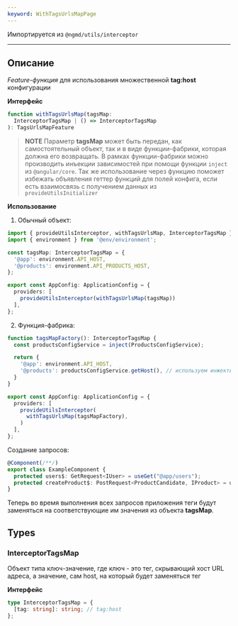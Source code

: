 ```yaml
---
keyword: WithTagsUrlsMapPage
---
```


Импортируется из `@ngmd/utils/interceptor`

---

## Описание

*Feature-функция* для использования множественной **tag:host** конфигурации 

**Интерфейс**

```ts
function withTagsUrlsMap(tagsMap: 
  InterceptorTagsMap | () => InterceptorTagsMap
): TagsUrlsMapFeature 
```

>**NOTE**
> Параметр **tagsMap** может быть передан, как самостоятельный объект, так и в виде функции-фабрики, которая должна его возвращать. В рамках функции-фабрики можно производить инъекции зависимостей при помощи функции `inject` из `@angular/core`. Так же использование через функцию поможет избежать объявления геттер функций для полей конфига, если есть взаимосвязь с получением данных из `provideUtilsInitializer`

**Использование**

1. Обычный объект: 

```ts name="app.config.ts"
import { provideUtilsInterceptor, withTagsUrlsMap, InterceptorTagsMap } from '@ngmd/utils/interceptor';
import { environment } from '@env/environment';

const tagsMap: InterceptorTagsMap = {
  '@app': environment.API_HOST,
  '@products': environment.API_PRODUCTS_HOST,
};

export const AppConfig: ApplicationConfig = {
  providers: [
    provideUtilsInterceptor(withTagsUrlsMap(tagsMap))
  ],
};
```

2. Функция-фабрика: 

```ts name="app.config.ts"
function tagsMapFactory(): InterceptorTagsMap {
  const productsConfigService = inject(ProductsConfigService);

  return {
    '@app': environment.API_HOST,
    '@products': productsConfigService.getHost(), // используем инжектирование
  }
} 

export const AppConfig: ApplicationConfig = {
  providers: [
    provideUtilsInterceptor(
      withTagsUrlsMap(tagsMapFactory),
    )
  ],
};
```

Создание запросов:

```ts
@Component(/**/)
export class ExampleComponent {
  protected users$: GetRequest<IUser> = useGet("@app/users");
  protected createProduct$: PostRequest<ProductCandidate, IProduct> = usePost("@products/create");
}
```

Теперь во время выполнения всех запросов приложения теги будут заменяться на соответствующие им значения из объекта **tagsMap**.

## Types

### InterceptorTagsMap

Объект типа ключ-значение, где ключ - это тег, скрывающий хост URL адреса, а значение, сам host, на который будет заменяться тег 

**Интерфейс**
```ts
type InterceptorTagsMap = {
  [tag: string]: string; // tag:host
};
```
